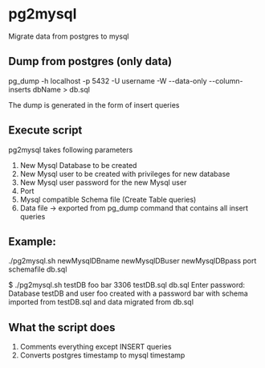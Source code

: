 # pg2mysql
Migrate data from postgres to mysql

## Dump from postgres (only data)

pg_dump -h localhost -p 5432 -U username -W  --data-only --column-inserts dbName > db.sql

The dump is generated in the form of insert queries

## Execute script

pg2mysql takes following parameters

1. New Mysql Database to be created
2. New Mysql user to be created with privileges for new database
3. New Mysql user password for the new Mysql user
4. Port
5. Mysql compatible Schema file (Create Table queries)
6. Data file -> exported from pg_dump command that contains all insert queries

## Example:

./pg2mysql.sh newMysqlDBname newMysqlDBuser newMysqlDBpass port schemafile db.sql

$ ./pg2mysql.sh testDB foo bar 3306 testDB.sql db.sql
Enter password:
Database testDB and user foo created with a password bar with schema imported from testDB.sql and data migrated from db.sql

## What the script does
1. Comments everything except INSERT queries
2. Converts postgres timestamp to mysql timestamp
